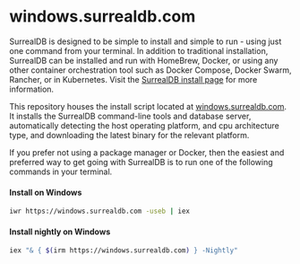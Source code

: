 # windows.surrealdb.com

SurrealDB is designed to be simple to install and simple to run - using just one command from your terminal. In addition to traditional installation, SurrealDB can be installed and run with HomeBrew, Docker, or using any other container orchestration tool such as Docker Compose, Docker Swarm, Rancher, or in Kubernetes. Visit the [SurrealDB install page](https://surrealdb.com/install) for more information.

This repository houses the install script located at [windows.surrealdb.com](https://windows.surrealdb.com). It installs the SurrealDB command-line tools and database server,  automatically detecting the host operating platform, and cpu architecture type, and downloading the latest binary for the relevant platform.

If you prefer not using a package manager or Docker, then the easiest and preferred way to get going with SurrealDB is to run one of the following commands in your terminal.


#### Install on Windows

```bash
iwr https://windows.surrealdb.com -useb | iex
```

#### Install nightly on Windows

```bash
iex "& { $(irm https://windows.surrealdb.com) } -Nightly"
```
